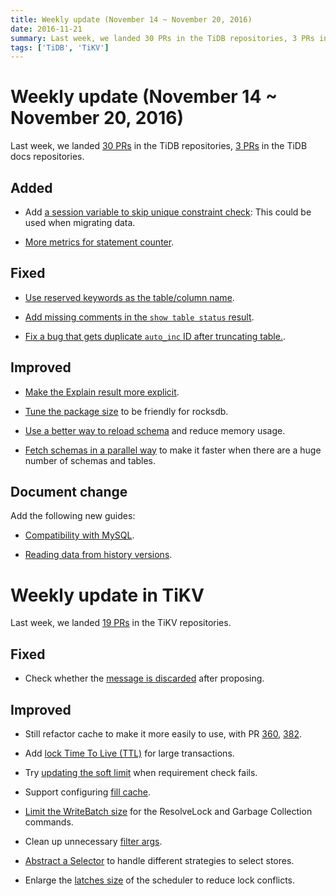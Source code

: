 ```yaml
---
title: Weekly update (November 14 ~ November 20, 2016)
date: 2016-11-21
summary: Last week, we landed 30 PRs in the TiDB repositories, 3 PRs in the TiDB docs repositories.
tags: ['TiDB', 'TiKV']
---
```


# Weekly update (November 14 ~ November 20, 2016)

Last week, we landed [30 PRs](https://github.com/pingcap/tidb/pulls?utf8=%E2%9C%93&q=is%3Apr%20is%3Amerged%20merged%3A2016-11-14..2016-11-20) in the TiDB repositories, [3 PRs](https://github.com/pingcap/docs/pulls?utf8=%E2%9C%93&q=is%3Apr%20is%3Amerged%20merged%3A2016-11-14..2016-11-20%20) in the TiDB docs repositories.

## Added

+ Add [a session variable to skip unique constraint check](https://github.com/pingcap/tidb/pull/2031): This could be used when migrating data.

+ [More metrics for statement counter](https://github.com/pingcap/tidb/pull/1967).

## Fixed

+ [Use reserved keywords as the table/column name](https://github.com/pingcap/tidb/pull/2039).

+ [Add missing comments in the `show table status` result](https://github.com/pingcap/tidb/pull/2032).

+ [Fix a bug that gets duplicate `auto_inc` ID after truncating table.](https://github.com/pingcap/tidb/pull/2000).

## Improved

+ [Make the Explain result more explicit](https://github.com/pingcap/tidb/pull/2022).

+ [Tune the package size](https://github.com/pingcap/tidb/pull/2021) to be friendly for rocksdb.

+ [Use a better way to reload schema](https://github.com/pingcap/tidb/pull/2006) and reduce memory usage.

+ [Fetch schemas in a parallel way](https://github.com/pingcap/tidb/pull/1996) to make it faster when there are a huge number of schemas and tables.

## Document change

Add the following new guides:

* [Compatibility with MySQL](https://github.com/pingcap/docs/blob/master/op-guide/mysql-compatibility.md).

* [Reading data from history versions](https://github.com/pingcap/docs/blob/master/op-guide/history-read.md).

# Weekly update in TiKV

Last week, we landed [19 PRs](https://github.com/search?utf8=%E2%9C%93&q=repo%3Apingcap%2Ftikv+repo%3Apingcap%2Fpd+is%3Apr+is%3Amerged+merged%3A2016-11-13..2016-11-19&type=Issues&ref=searchresults) in the TiKV repositories.

## Fixed

+ Check whether the [message is discarded](https://github.com/pingcap/tikv/pull/1316) after proposing.

## Improved

+ Still refactor cache to make it more easily to use, with PR [360](https://github.com/pingcap/pd/pull/360), [382](https://github.com/pingcap/pd/pull/382).

+ Add [lock Time To Live (TTL)](https://github.com/pingcap/tikv/pull/1302) for large transactions.

+ Try [updating the soft limit](https://github.com/pingcap/tikv/pull/1308) when requirement check fails.

+ Support configuring [fill cache](https://github.com/pingcap/tikv/pull/1309).

+ [Limit the WriteBatch size](https://github.com/pingcap/tikv/pull/1312) for the ResolveLock and Garbage Collection commands. 

+ Clean up unnecessary [filter args](https://github.com/pingcap/pd/pull/387).

+ [Abstract a Selector](https://github.com/pingcap/pd/pull/388) to handle different strategies to select stores. 

+ Enlarge the [latches size]([https://github.com/pingcap/tikv/pull/1321](https://github.com/pingcap/tikv/pull/1321)) of the scheduler to reduce lock conflicts.
